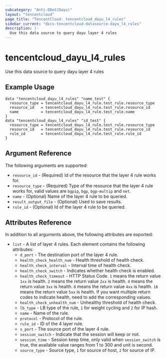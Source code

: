 ```yaml
---
subcategory: "Anti-DDoS(Dayu)"
layout: "tencentcloud"
page_title: "TencentCloud: tencentcloud_dayu_l4_rules"
sidebar_current: "docs-tencentcloud-datasource-dayu_l4_rules"
description: |-
  Use this data source to query dayu layer 4 rules
---
```


# tencentcloud_dayu_l4_rules

Use this data source to query dayu layer 4 rules

## Example Usage

```hcl
data "tencentcloud_dayu_l4_rules" "name_test" {
  resource_type = tencentcloud_dayu_l4_rule.test_rule.resource_type
  resource_id   = tencentcloud_dayu_l4_rule.test_rule.resource_id
  name          = tencentcloud_dayu_l4_rule.test_rule.name
}
data "tencentcloud_dayu_l4_rules" "id_test" {
  resource_type = tencentcloud_dayu_l4_rule.test_rule.resource_type
  resource_id   = tencentcloud_dayu_l4_rule.test_rule.resource_id
  rule_id       = tencentcloud_dayu_l4_rule.test_rule.rule_id
}
```

## Argument Reference

The following arguments are supported:

* `resource_id` - (Required) Id of the resource that the layer 4 rule works for.
* `resource_type` - (Required) Type of the resource that the layer 4 rule works for, valid values are `bgpip`, `bgp`, `bgp-multip` and `net`.
* `name` - (Optional) Name of the layer 4 rule to be queried.
* `result_output_file` - (Optional) Used to save results.
* `rule_id` - (Optional) Id of the layer 4 rule to be queried.

## Attributes Reference

In addition to all arguments above, the following attributes are exported:

* `list` - A list of layer 4 rules. Each element contains the following attributes:
  * `d_port` - The destination port of the layer 4 rule.
  * `health_check_health_num` - Health threshold of health check.
  * `health_check_interval` - Interval time of health check.
  * `health_check_switch` - Indicates whether health check is enabled.
  * `health_check_timeout` - HTTP Status Code. `1` means the return value `1xx` is health. `2` means the return value `2xx` is health. `4` means the return value `3xx` is health. `8` means the return value `4xx` is health. `16` means the return value `5xx` is health. If you want multiple return codes to indicate health, need to add the corresponding values.
  * `health_check_unhealth_num` - Unhealthy threshold of health check.
  * `lb_type` - LB type of the rule, `1` for weight cycling and `2` for IP hash.
  * `name` - Name of the rule.
  * `protocol` - Protocol of the rule.
  * `rule_id` - ID of the 4 layer rule.
  * `s_port` - The source port of the layer 4 rule.
  * `session_switch` - Indicate that the session will keep or not.
  * `session_time` - Session keep time, only valid when `session_switch` is true, the available value ranges from 1 to 300 and unit is second.
  * `source_type` - Source type, `1` for source of host, `2` for source of IP.


